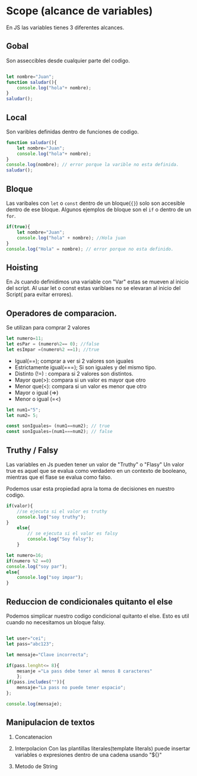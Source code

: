 # Scope (alcance de variables)

En JS las variables tienes 3 diferentes alcances.



## Gobal
Son asseccibles desde cualquier parte del codigo.
```js

let nombre="Juan";
function saludar(){
    console.log("hola"+ nombre);
}
saludar();
```





## Local
Son varibles definidas dentro de funciones de codigo.

```js
function saludar(){
    let nombre="Juan";
    console.log("hola"+ nombre);
}
console.log(nombre); // error porque la varible no esta definida.
saludar();
```




## Bloque
Las varibales con `let` o `const` dentro de un bloque(`{}`) solo son accesible dentro de 
ese bloque. Algunos ejemplos de bloque son el `if` o dentro de un `for`. 

```js
if(true){
    let nombre="Juan";
    console.log("hola" + nombre); //Hola juan
}
console.log("Hola" = nombre); // error porque no esta definido.
```



## Hoisting

En Js cuando definidimos una variable con "Var" estas se mueven al inicio del script.
Al usar let o const estas variblaes no se elevaran al inicio del Script( para evitar errores).




## Operadores de comparacion.
Se utilizan para comprar 2 valores
```js
let numero=11;
let esPar = (numero%2== 0); //false
let esImpar =(numero%2 ==1); //true
```

- Igual(==); comprar a ver si 2 valores son iguales
- Estrictamente igual(===); Si son iguales y del mismo tipo.
- Distinto (!=) : compara si 2 valores son distintos.
- Mayor que(>): compara si un valor es mayor que otro
- Menor que(<): compara si un valor es menor que otro
- Mayor o igual (=>) 
- Menor o igual (=<) 

```js
let num1="5";
let num2= 5;

const sonIguales= (num1==num2); // true 
const sonIguales=(num1===num2); // false
```


## Truthy / Falsy

Las variables en Js pueden tener un valor de "Truthy" o "Flasy" 
Un valor true es aquel que se evalua como verdadero en un contexto de booleano, mientras que el flase se evalua como falso.

Podemos usar esta propiedad apra la toma de decisiones en nuestro codigo.

```js
if(valor){
    //se ejecuta si el valor es truthy
    console.log("soy truthy");
}
    else{
        // se ejecuta si el valor es falsy
        console.log("Soy falsy");
    }
```


```js
let numero=16;
if(numero %2 ==0)
console.log("soy par");
else{
    console.log("soy impar");
}
```

## Reduccion de condicionales quitanto el else

Podemos simplicar nuestro codigo condicional quitanto el else.
Esto es util cuando no necesitamos un bloque falsy.

```js

let user="cei";
let pass="abc123";

let mensaje="Clave incorrecta";

if(pass.lenght<= 8){
    mesanje ="La pass debe tener al menos 8 caracteres"
    };
if(pass.includes("")){
    mensaje="La pass no puede tener espacio";
};

console.log(mensaje);
```


## Manipulacion de textos

1. Concatenacion

2. Interpolacion
    Con las plantillas literales(template literals) puede insertar variables o expresiones dentro de una cadena usando "${}"


3. Metodo de String